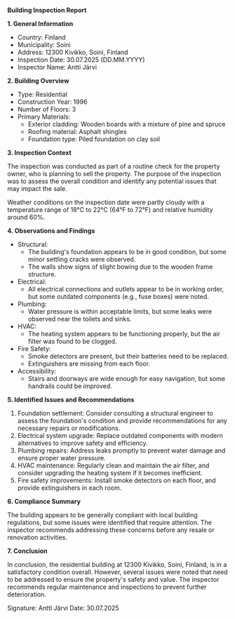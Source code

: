 **Building Inspection Report**

**1. General Information**

* Country: Finland
* Municipality: Soini
* Address: 12300 Kivikko, Soini, Finland
* Inspection Date: 30.07.2025 (DD.MM.YYYY)
* Inspector Name: Antti Järvi

**2. Building Overview**

* Type: Residential
* Construction Year: 1996
* Number of Floors: 3
* Primary Materials:
	+ Exterior cladding: Wooden boards with a mixture of pine and spruce
	+ Roofing material: Asphalt shingles
	+ Foundation type: Piled foundation on clay soil

**3. Inspection Context**

The inspection was conducted as part of a routine check for the property owner, who is planning to sell the property. The purpose of the inspection was to assess the overall condition and identify any potential issues that may impact the sale.

Weather conditions on the inspection date were partly cloudy with a temperature range of 18°C to 22°C (64°F to 72°F) and relative humidity around 60%.

**4. Observations and Findings**

* Structural:
	+ The building's foundation appears to be in good condition, but some minor settling cracks were observed.
	+ The walls show signs of slight bowing due to the wooden frame structure.
* Electrical:
	+ All electrical connections and outlets appear to be in working order, but some outdated components (e.g., fuse boxes) were noted.
* Plumbing:
	+ Water pressure is within acceptable limits, but some leaks were observed near the toilets and sinks.
* HVAC:
	+ The heating system appears to be functioning properly, but the air filter was found to be clogged.
* Fire Safety:
	+ Smoke detectors are present, but their batteries need to be replaced.
	+ Extinguishers are missing from each floor.
* Accessibility:
	+ Stairs and doorways are wide enough for easy navigation, but some handrails could be improved.

**5. Identified Issues and Recommendations**

1. Foundation settlement: Consider consulting a structural engineer to assess the foundation's condition and provide recommendations for any necessary repairs or modifications.
2. Electrical system upgrade: Replace outdated components with modern alternatives to improve safety and efficiency.
3. Plumbing repairs: Address leaks promptly to prevent water damage and ensure proper water pressure.
4. HVAC maintenance: Regularly clean and maintain the air filter, and consider upgrading the heating system if it becomes inefficient.
5. Fire safety improvements: Install smoke detectors on each floor, and provide extinguishers in each room.

**6. Compliance Summary**

The building appears to be generally compliant with local building regulations, but some issues were identified that require attention. The inspector recommends addressing these concerns before any resale or renovation activities.

**7. Conclusion**

In conclusion, the residential building at 12300 Kivikko, Soini, Finland, is in a satisfactory condition overall. However, several issues were noted that need to be addressed to ensure the property's safety and value. The inspector recommends regular maintenance and inspections to prevent further deterioration.

Signature: Antti Järvi
Date: 30.07.2025